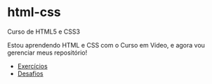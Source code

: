 # html-css
 Curso de HTML5 e CSS3

 Estou aprendendo HTML e CSS com o Curso em Vídeo, e agora vou gerenciar meus repositório!
 
 - <a href="exercicio/README.md">Exercícios</a>
 - <a href="">Desafios</a>